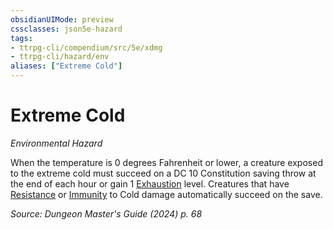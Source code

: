 ```yaml
---
obsidianUIMode: preview
cssclasses: json5e-hazard
tags:
- ttrpg-cli/compendium/src/5e/xdmg
- ttrpg-cli/hazard/env
aliases: ["Extreme Cold"]
---
```

# Extreme Cold
*Environmental Hazard*  

When the temperature is 0 degrees Fahrenheit or lower, a creature exposed to the extreme cold must succeed on a DC 10 Constitution saving throw at the end of each hour or gain 1 [Exhaustion](2-Mechanics/CLI/rules/conditions.md#Exhaustion) level. Creatures that have [Resistance](2-Mechanics/CLI/rules/variant-rules/resistance-xphb.md) or [Immunity](2-Mechanics/CLI/rules/variant-rules/immunity-xphb.md) to Cold damage automatically succeed on the save.

*Source: Dungeon Master's Guide (2024) p. 68*